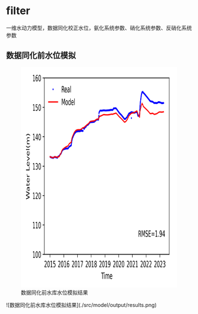 # filter
一维水动力模型，数据同化校正水位，氨化系统参数、硝化系统参数、反硝化系统参数

## 数据同化前水位模拟
<figure>
<img src="./src/model/output/results.png" alt="results" width="900" height="600">
<figcation>数据同化前水库水位模拟结果</figcaption>
</figure>
![数据同化前水库水位模拟结果](./src/model/output/results.png)